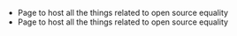- Page to host all the things related to open source equality
- Page to host all the things related to open source equality
